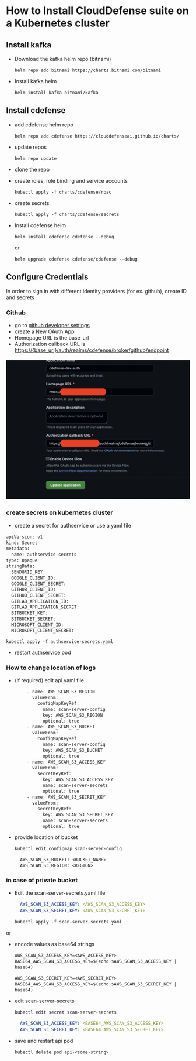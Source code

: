 # How to Install CloudDefense suite on a Kubernetes cluster

## Install kafka

- Download the kafka helm repo (bitnami)

    ```
    helm repo add bitnami https://charts.bitnami.com/bitnami
    ```

- Install kafka helm

    ```
    helm install kafka bitnami/kafka
    ```

## Install cdefense

- add cdefense helm repo

    ```
    helm repo add cdefense https://clouddefenseai.github.io/charts/  
    ```

- update repos

    ```
    helm repo update
    ```

- clone the repo
- create roles, role binding and service accounts

    ```
    kubectl apply -f charts/cdefense/rbac
    ```

- create secrets

    ```
    kubectl apply -f charts/cdefense/secrets
    ```

- Install cdefense helm

    ```
    helm install cdefense cdefense --debug
    ```

    or

    ```
    helm upgrade cdefense cdefense/cdefense --debug
    ```

## Configure Credentials

In order to sign in with different identity providers (for ex. github), create ID and secrets

### Github

- go to [github developer settings](https://github.com/settings/developers)
- create a New OAuth App
- Homepage URL is the base_url
- Authorization callback URL is <https://{base_url}/auth/realms/cdefense/broker/github/endpoint>

![](/images/github-auth.png)

### create secrets on kubernetes cluster

- create a secret for authservice or use a yaml file

```
apiVersion: v1
kind: Secret
metadata:
  name: authservice-secrets
type: Opaque
stringData:
  SENDGRID_KEY: 
  GOOGLE_CLIENT_ID: 
  GOOGLE_CLIENT_SECRET: 
  GITHUB_CLIENT_ID: 
  GITHUB_CLIENT_SECRET: 
  GITLAB_APPLICATION_ID: 
  GITLAB_APPLICATION_SECRET: 
  BITBUCKET_KEY: 
  BITBUCKET_SECRET: 
  MICROSOFT_CLIENT_ID: 
  MICROSOFT_CLIENT_SECRET: 
```

```
kubectl apply -f authservice-secrets.yaml
```

- restart authservice pod

### How to change location of logs

- (if required) edit api yaml file

```
        - name: AWS_SCAN_S3_REGION
          valueFrom:
            configMapKeyRef:
              name: scan-server-config
              key: AWS_SCAN_S3_REGION
              optional: true
        - name: AWS_SCAN_S3_BUCKET
          valueFrom:
            configMapKeyRef:
              name: scan-server-config
              key: AWS_SCAN_S3_BUCKET
              optional: true
        - name: AWS_SCAN_S3_ACCESS_KEY
          valueFrom:
            secretKeyRef:
              key: AWS_SCAN_S3_ACCESS_KEY
              name: scan-server-secrets
              optional: true
        - name: AWS_SCAN_S3_SECRET_KEY
          valueFrom:
            secretKeyRef:
              key: AWS_SCAN_S3_SECRET_KEY
              name: scan-server-secrets
              optional: true
```

- provide location of bucket

  ```
  kubectl edit configmap scan-server-config
  ```

  ```
    AWS_SCAN_S3_BUCKET: <BUCKET_NAME>
    AWS_SCAN_S3_REGION: <REGION>
  ```

### in case of private bucket

- Edit the scan-server-secrets.yaml file

  ```yaml
    AWS_SCAN_S3_ACCESS_KEY: <AWS_SCAN_S3_ACCESS_KEY>
    AWS_SCAN_S3_SECRET_KEY: <AWS_SCAN_S3_SECRET_KEY>
  ```

  ```
  kubectl apply -f scan-server-secrets.yaml
  ```

or

- encode values as base64 strings

  ```
  AWS_SCAN_S3_ACCESS_KEY=<AWS_ACCESS_KEY>
  BASE64_AWS_SCAN_S3_ACCESS_KEY=$(echo $AWS_SCAN_S3_ACCESS_KEY | base64)
  ```

  ```
  AWS_SCAN_S3_SECRET_KEY=<AWS_SECRET_KEY>
  BASE64_AWS_SCAN_S3_ACCESS_KEY=$(echo $AWS_SCAN_S3_SECRET_KEY | base64)
  ```

- edit scan-server-secrets

  ```
  kubectl edit secret scan-server-secrets
  ```

  ```yaml
    AWS_SCAN_S3_ACCESS_KEY: <BASE64_AWS_SCAN_S3_ACCESS_KEY>
    AWS_SCAN_S3_SECRET_KEY: <BASE64_AWS_SCAN_S3_SECRET_KEY>
  ```

- save and restart api pod

  ```
  kubectl delete pod api-<some-string>
  ```
